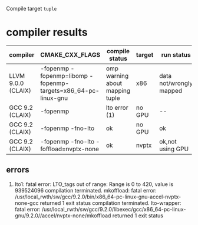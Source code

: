 Compile target `tuple`

# compiler results
|compiler|CMAKE_CXX_FLAGS|compile status|target|run status|
|---|---|---|---|---|
|LLVM 9.0.0 (CLAIX)|-fopenmp -fopenmp=libomp -fopenmp-targets=x86_64-pc-linux-gnu|omp warning about mapping tuple|x86|data not/wrongly mapped|
|GCC 9.2 (CLAIX)|-fopenmp|lto error (1)|no GPU|--|
|GCC 9.2 (CLAIX)|-fopenmp -fno-lto|ok|no GPU|ok |
|GCC 9.2 (CLAIX)|-fopenmp -fno-lto -foffload=nvptx-none|ok|nvptx|ok,not using GPU|

## errors

1. lto1: fatal error: LTO_tags out of range: Range is 0 to 420, value is
   939524096
   compilation terminated.
   mkoffload: fatal error:
   /usr/local_rwth/sw/gcc/9.2.0/bin/x86_64-pc-linux-gnu-accel-nvptx-none-gcc
   returned 1 exit status
   compilation terminated.
   lto-wrapper: fatal error:
   /usr/local_rwth/sw/gcc/9.2.0/libexec/gcc/x86_64-pc-linux-gnu/9.2.0//accel/nvptx-none/mkoffload
   returned 1 exit status
